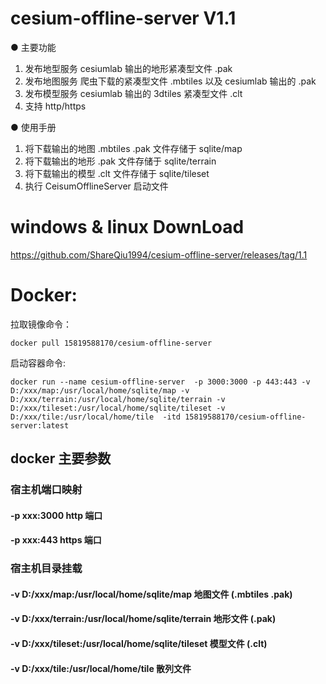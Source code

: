 # cesium-offline-server V1.1

● 主要功能

1. 发布地型服务 cesiumlab 输出的地形紧凑型文件 .pak
2. 发布地图服务 爬虫下载的紧凑型文件 .mbtiles 以及 cesiumlab 输出的 .pak
3. 发布模型服务 cesiumlab 输出的 3dtiles 紧凑型文件 .clt
4. 支持 http/https

● 使用手册

1. 将下载输出的地图 .mbtiles .pak 文件存储于 sqlite/map
2. 将下载输出的地形 .pak 文件存储于 sqlite/terrain
3. 将下载输出的模型 .clt 文件存储于 sqlite/tileset
4. 执行 CeisumOfflineServer 启动文件

# windows & linux DownLoad

https://github.com/ShareQiu1994/cesium-offline-server/releases/tag/1.1

# Docker:

拉取镜像命令：

```
docker pull 15819588170/cesium-offline-server
```

启动容器命令:

```
docker run --name cesium-offline-server  -p 3000:3000 -p 443:443 -v D:/xxx/map:/usr/local/home/sqlite/map -v D:/xxx/terrain:/usr/local/home/sqlite/terrain -v D:/xxx/tileset:/usr/local/home/sqlite/tileset -v D:/xxx/tile:/usr/local/home/tile  -itd 15819588170/cesium-offline-server:latest
```

## docker 主要参数

### 宿主机端口映射

#### -p xxx:3000 http 端口

#### -p xxx:443 https 端口

### 宿主机目录挂载

#### -v D:/xxx/map:/usr/local/home/sqlite/map 地图文件 (.mbtiles .pak)

#### -v D:/xxx/terrain:/usr/local/home/sqlite/terrain 地形文件 (.pak)

#### -v D:/xxx/tileset:/usr/local/home/sqlite/tileset 模型文件 (.clt)

#### -v D:/xxx/tile:/usr/local/home/tile 散列文件
